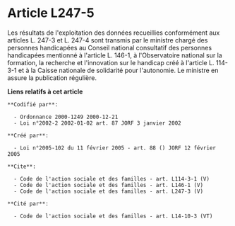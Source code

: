 # Article L247-5

Les résultats de l'exploitation des données recueillies conformément aux articles L. 247-3 et L. 247-4 sont transmis par le
ministre chargé des personnes handicapées au Conseil national consultatif des personnes handicapées mentionné à l'article L.
146-1, à l'Observatoire national sur la formation, la recherche et l'innovation sur le handicap créé à l'article L. 114-3-1
et à la Caisse nationale de solidarité pour l'autonomie. Le ministre en assure la publication régulière.

**Liens relatifs à cet article**

	**Codifié par**:

	  - Ordonnance 2000-1249 2000-12-21
	  - Loi n°2002-2 2002-01-02 art. 87 JORF 3 janvier 2002

	**Créé par**:

	  - Loi n°2005-102 du 11 février 2005 - art. 88 () JORF 12 février 2005

	**Cite**:

	  - Code de l'action sociale et des familles - art. L114-3-1 (V)
	  - Code de l'action sociale et des familles - art. L146-1 (V)
	  - Code de l'action sociale et des familles - art. L247-3 (V)

	**Cité par**:

	  - Code de l'action sociale et des familles - art. L14-10-3 (VT)
